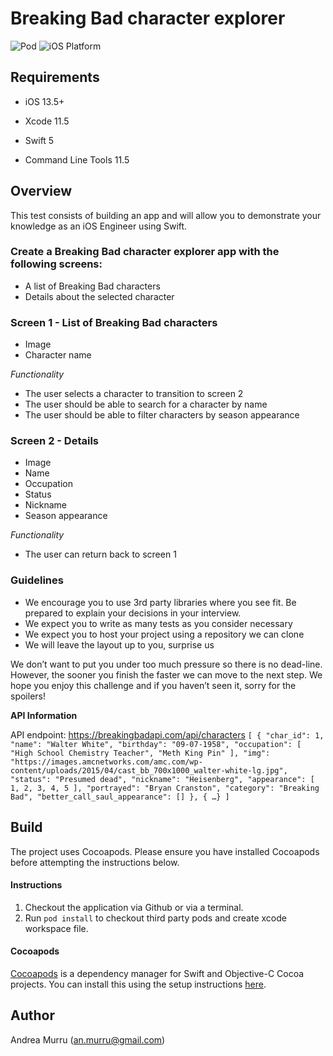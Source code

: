 # Breaking Bad character explorer

![Pod](https://img.shields.io/badge/pod-1.5.3-blue.svg)
![iOS Platform](https://img.shields.io/badge/platform-ios-lightgrey.svg)


## Requirements

- iOS 13.5+
- Xcode 11.5
- Swift 5

- Command Line Tools 11.5

## Overview

This test consists of building an app and will allow you to demonstrate your knowledge as an iOS Engineer using Swift. 

### Create a **Breaking Bad character explorer app** with the following screens: 
* A list of Breaking Bad characters
* Details about the selected character


### **Screen 1 - List of Breaking Bad characters**
* Image
* Character name


*Functionality*
* The user selects a character to transition to screen 2
* The user should be able to search for a character by name
* The user should be able to filter characters by season appearance 
 

### **Screen 2 - Details**
* Image 
* Name
* Occupation
* Status 
* Nickname 
* Season appearance

*Functionality*
* The user can return back to screen 1


### **Guidelines** 
* We encourage you to use 3rd party libraries where you see fit. Be prepared to explain your decisions in your interview.
* We expect you to write as many tests as you consider necessary 
* We expect you to host your project using a repository we can clone 
* We will leave the layout up to you, surprise us


We don’t want to put you under too much pressure so there is no dead-line. However, the sooner you finish the faster we can move to the next step. We hope you enjoy this challenge and if you haven’t seen it, sorry for the spoilers!

**API Information**

API endpoint:  https://breakingbadapi.com/api/characters
`
[
  {
    "char_id": 1,
    "name": "Walter White",
    "birthday": "09-07-1958",
    "occupation": [
      "High School Chemistry Teacher",
      "Meth King Pin"
    ],
    "img": "https://images.amcnetworks.com/amc.com/wp-content/uploads/2015/04/cast_bb_700x1000_walter-white-lg.jpg",
    "status": "Presumed dead",
    "nickname": "Heisenberg",
    "appearance": [
      1,
      2,
      3,
      4,
      5
    ],
    "portrayed": "Bryan Cranston",
    "category": "Breaking Bad",
    "better_call_saul_appearance": []
  },
{ …}
]
`


## Build

The project uses Cocoapods. Please ensure you have installed Cocoapods before attempting the instructions below.

#### Instructions

1. Checkout the application via Github or via a terminal.
2. Run `pod install` to checkout third party pods and create xcode workspace file.


#### Cocoapods

[Cocoapods](https://cocoapods.org/) is a dependency manager for Swift and Objective-C Cocoa projects. You can install this using the setup instructions [here](https://cocoapods.org/).

## Author

Andrea Murru (an.murru@gmail.com)
